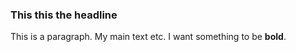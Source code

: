 ### This this the headline

This is a paragraph.  My main text etc.  I want something to be **bold**.
